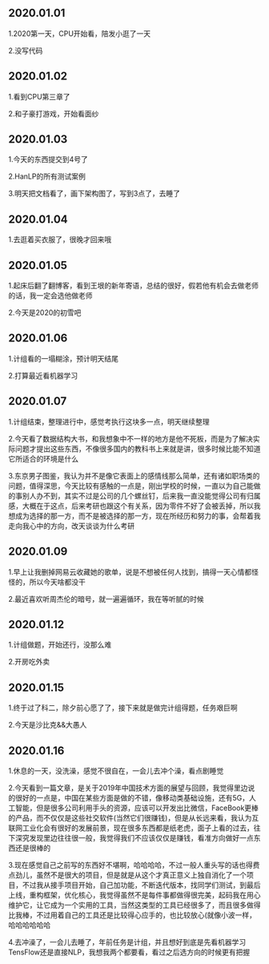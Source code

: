 ## 2020.01.01
1.2020第一天，CPU开始看，陪发小逛了一天

2.没写代码

## 2020.01.02
1.看到CPU第三章了

2.和子豪打游戏，开始看面纱

## 2020.01.03
1.今天的东西提交到4号了

2.HanLP的所有测试案例

3.明天把文档看了，画下架构图了，写到3点了，去睡了

## 2020.01.04
1.去逛着买衣服了，很晚才回来哦

## 2020.01.05
1.起床后翻了翻博客，看到王垠的新年寄语，总结的很好，假若他有机会去做老师的话，我一定会选他做老师

2.今天是2020的初雪吧


## 2020.01.06
1.计组看的一塌糊涂，预计明天结尾

2.打算最近看机器学习

## 2020.01.07
1.计组结束，整理进行中，感觉考执行这块多一点，明天继续整理

2.今天看了数据结构大书，和我想象中不一样的地方是他不死板，而是为了解决实际问题才提出这些东西，不像很多国内的教科书上来就是讲，很多时候比能不知道它所适合的环境是什么

3.东京男子图鉴，我认为并不是像它表面上的感情线那么简单，还有诸如职场类的问题，值得深思，今天比较有感触的一点是，刚出学校的时候，一直以为自己能做的事别人办不到，其实不过是公司的几个螺丝钉，后来我一直没能觉得公司有归属感，大概在于这点，后来考研也跟这个有关系，因为零件不好了会被丢掉，所以我想成为选择的那一方，而不是被选择的那一方，现在所经历和努力的事，会帮着我走向我心中的方向，改天谈谈为什么考研

## 2020.01.09
1.早上让我删掉网易云收藏她的歌单，说是不想被任何人找到，搞得一天心情都怪怪的，所以今天啥都没干

2.最近喜欢听周杰伦的暗号，就一遍遍循环，我在等听腻的时候

## 2020.01.12
1.计组做题，开始还行，没那么难

2.开房吃外卖

## 2020.01.15
1.终于过了科二，除夕前心愿了了，接下来就是做完计组得题，任务艰巨啊

2.今天是沙比克&&大愚人

## 2020.01.16
1.休息的一天，没洗澡，感觉不很自在，一会儿去冲个澡，看点剧睡觉

2.今天看到一篇文章，是关于2019年中国技术方面的展望与回顾，我觉得里边说的很好的一点是，中国在某些方面是做的不错，像移动类基础设施，还有5G，人工智能，但是很多公司利用手头的资源，应该可以开发出比微信，FaceBook更棒的产品，而不仅仅是这些社交软件(当然它们很赚钱)，但是从长远来看，我认为互联网工业化会有很好的发展前景，现在很多东西都是纸老虎，面子上看的过去，往下深究发现里边往往很一般，我觉得我们不应该仅仅是赚钱，看准方向做好一点东西还是很棒的

3.现在感觉自己之前写的东西好不堪啊，哈哈哈哈，不过一般人重头写的话也得费点劲儿，虽然不是很大的项目，但是就是从这个才真正意义上独自消化了一个项目，不过我从接手项目开始，自己加功能，不断迭代版本，找同学们测试，到最后上线，重构框架，优化核心，我觉得虽然不是每件事都做得很完美，起码我在用心维护它，让它成为一个实用的工具，当然这类型的工具已经很多了，而且很多做得比我棒，不过用着自己的工具还是比较得心应手的，也比较放心(就像小波一样，哈哈哈哈哈哈

4.去冲澡了，一会儿去睡了，年前任务是计组，并且想好到底是先看机器学习TensFlow还是直接NLP，我想我两个都要看，看过之后选方向的时候更有把握
